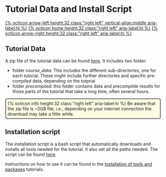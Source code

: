 # Tutorial Data and Install Script

[{% octicon arrow-left height:32 class:"right left" vertical-align:middle aria-label:hi %}](APP_TOOLS.md) [{% octicon home height:32 class:"right left" aria-label:hi %}](index.md) [{% octicon arrow-right height:32 class:"right left" aria-label:hi %}](APP_FORM.md)

## Tutorial Data

A zip file of the tutorial data can be found [here](https://drive.google.com/open?id=10dGC3F4ppE-pG51z15RFbMe_GcJCnNQu). It includes two folder:

* folder *course_data*: This includes the different sub-directories, one for each tutorial. These might include further directories and specific pre-compiled data, depending on the tutprial
* folder *precompiled*: this folder contains data and precompilde results for those parts of the tutorial that take a long time, often several hours.

<div style="background-color:#fcfce5;border-radius:5px;border-style:solid;border-color:gray;padding:5px">
  {% octicon info height:32 class:"right left" aria-label:hi %} 
   Be aware that the zip file is ~2GB file, i.e., depending on your internet connection the download may take a little while.
</div>

## Installation script

The installation script is a bash script that automatically downloads and installs all tools needed for the tutorial. It also set all the paths needed. The script can be found [here](https://drive.google.com/open?id=1gTvIjOyFV4G181l4je7uSrGaaEhX_cg6). 

Instructions on how to use it can be found in the [Installation of tools and packages](SU_I.md) tutorials.
